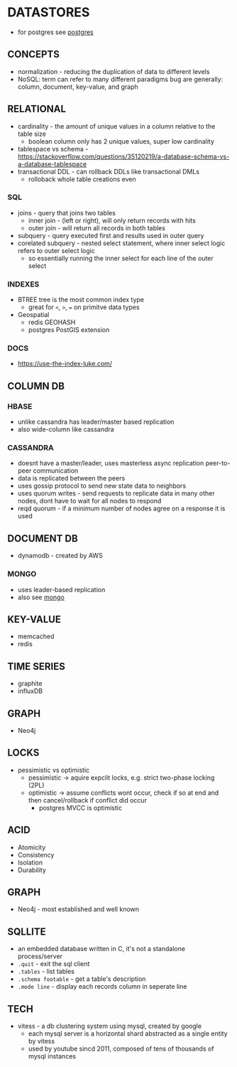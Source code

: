 # DATASTORES
- for postgres see [postgres](postgres_cheatsheet.md)

## CONCEPTS
- normalization - reducing the duplication of data to different levels
- NoSQL: term can refer to many different paradigms bug are generally: column, document, key-value, and graph


## RELATIONAL
- cardinality - the amount of unique values in a column relative to the table size
    - boolean column only has 2 unique values, super low cardinality
- tablespace vs schema - https://stackoverflow.com/questions/35120219/a-database-schema-vs-a-database-tablespace
- transactional DDL - can rollback DDLs like transactional DMLs
    - rolloback whole table creations even
### SQL
- joins - query that joins two tables
    - inner join - (left or right), will only return records with hits
    - outer join - will return all records in both tables
- subquery - query executed first and results used in outer query
- corelated subquery - nested select statement, where inner select logic refers to outer select logic
    - so essentially running the inner select for each line of the outer select
### INDEXES
- BTREE tree is the most common index type
    - great for `<`, `>`, `=` on primitve data types
- Geospatial
    - redis GEOHASH
    - postgres PostGIS extension
### DOCS
- https://use-the-index-luke.com/

## COLUMN DB
### HBASE 
- unlike cassandra has leader/master based replication
- also wide-column like cassandra
### CASSANDRA
- doesnt have a master/leader, uses masterless async replication peer-to-peer communication
- data is replicated between the peers
- uses gossip protocol to send new state data to neighbors
- uses quorum writes - send requests to replicate data in many other nodes, dont have to wait for all nodes to respond
- reqd quorum - if a minimum number of nodes agree on a response it is used

## DOCUMENT DB
- dynamodb - created by AWS
### MONGO
- uses leader-based replication
- also see [mongo](mongo_cheatsheet.md)

## KEY-VALUE
- memcached
- redis

## TIME SERIES
- graphite
- influxDB

## GRAPH
- Neo4j

## LOCKS
- pessimistic vs optimistic
    - pessimistic -> aquire expclit locks, e.g. strict two-phase locking (2PL)
    - optimistic -> assume conflicts wont occur, check if so at end and then cancel/rollback if conflict did occur
        - postgres MVCC is optimistic

## ACID
- Atomicity
- Consistency
- Isolation
- Durability

## GRAPH
- Neo4j - most established and well known

## SQLLITE
- an embedded database written in C, it's not a standalone process/server
- `.quit` - exit the sql client
- `.tables` - list tables
- `.schema footable` - get a table's description
- `.mode line` - display each records column in seperate line

## TECH
- vitess - a db clustering system using mysql, created by google
    - each mysql server is a horizontal shard abstracted as a single entity by vitess
    - used by youtube sincd 2011, composed of tens of thousands of mysql instances
